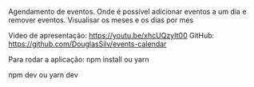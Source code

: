 Agendamento de eventos. Onde é possível adicionar eventos a um dia e remover eventos. Visualisar os meses e os dias por mes

Video de apresentação: https://youtu.be/xhcUQzyIt00
GitHub: https://github.com/DouglasSilv/events-calendar

Para rodar a aplicação: 
npm install ou yarn

npm dev ou yarn dev
